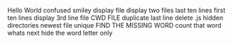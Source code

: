 Hello World
confused smiley
display file
display two files
last ten lines
first ten lines
display 3rd line
file
CWD FILE
duplicate last line
delete .js
hidden directories
newest file
unique
FIND THE MISSING WORD
count that word
whats next
hide the word
letter only
